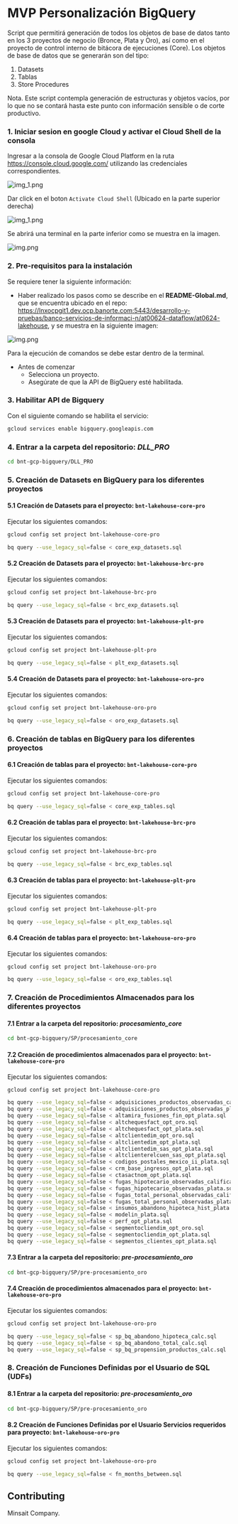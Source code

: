 # MVP Personalización BigQuery
Script que permitirá generación de todos los objetos de base de datos tanto en los 3 proyectos de negocio (Bronce, Plata y Oro), así como en el proyecto de control interno de bitácora de ejecuciones (Core). Los objetos de base de datos que se generarán son del tipo:
   1) Datasets
   2) Tablas
   3) Store Procedures

Nota. Este script contempla generación de estructuras y objetos vacíos, por lo que no se contará hasta este punto con información sensible o de corte productivo.

### 1. Iniciar sesion en google Cloud y activar el Cloud Shell de la consola
Ingresar a la consola de Google Cloud Platform en la ruta https://console.cloud.google.com/ utilizando las credenciales correspondientes.

![img_1.png](../imagenes/cloud_shell_url.png)

Dar click en el boton `Activate Cloud Shell` (Ubicado en la parte superior derecha)

![img_1.png](../imagenes/cloud_shell_icon.png)

Se abrirá una terminal en la parte inferior como se muestra en la imagen.

![img.png](../imagenes/cloud_shell_win.png)

### 2. Pre-requisitos para la instalación
Se requiere tener la siguiente información:

- Haber realizado los pasos como se describe en el **README-Global.md**, que se encuentra ubicado en el repo: https://lnxocpgit1.dev.ocp.banorte.com:5443/desarrollo-y-pruebas/banco-servicios-de-informaci-n/at00624-dataflow/at0624-lakehouse, y se muestra en la siguiente imagen:

![img.png](../imagenes/readme_global.png)

Para la ejecución de comandos se debe estar dentro de la terminal.

- Antes de comenzar
   - Selecciona un proyecto.
   - Asegúrate de que la API de BigQuery esté habilitada.

### 3. Habilitar API de Bigquery

Con el siguiente comando se habilita el servicio: 
```bash
gcloud services enable bigquery.googleapis.com
```

### 4. Entrar a la carpeta del repositorio: *DLL_PRO*
```bash
cd bnt-gcp-bigquery/DLL_PRO
```

### 5. Creación de Datasets en BigQuery para los diferentes proyectos
 
#### 5.1 Creación de Datasets para el proyecto: `bnt-lakehouse-core-pro`
Ejecutar los siguientes comandos:
```bash
gcloud config set project bnt-lakehouse-core-pro 

bq query --use_legacy_sql=false < core_exp_datasets.sql
```
#### 5.2 Creación de Datasets para el proyecto: `bnt-lakehouse-brc-pro`
Ejecutar los siguientes comandos:
```bash
gcloud config set project bnt-lakehouse-brc-pro 

bq query --use_legacy_sql=false < brc_exp_datasets.sql
```
#### 5.3 Creación de Datasets para el proyecto: `bnt-lakehouse-plt-pro`
Ejecutar los siguientes comandos:
```bash
gcloud config set project bnt-lakehouse-plt-pro 

bq query --use_legacy_sql=false < plt_exp_datasets.sql

```
#### 5.4 Creación de Datasets para el proyecto: `bnt-lakehouse-oro-pro`
Ejecutar los siguientes comandos:
```bash
gcloud config set project bnt-lakehouse-oro-pro 

bq query --use_legacy_sql=false < oro_exp_datasets.sql
```

### 6. Creación de tablas en BigQuery para los diferentes proyectos

#### 6.1 Creación de tablas para el proyecto: `bnt-lakehouse-core-pro`
Ejecutar los siguientes comandos:
```bash
gcloud config set project bnt-lakehouse-core-pro 

bq query --use_legacy_sql=false < core_exp_tables.sql
```
#### 6.2 Creación de tablas para el proyecto: `bnt-lakehouse-brc-pro`
Ejecutar los siguientes comandos:
```bash
gcloud config set project bnt-lakehouse-brc-pro 

bq query --use_legacy_sql=false < brc_exp_tables.sql
```
#### 6.3 Creación de tablas para el proyecto: `bnt-lakehouse-plt-pro`
Ejecutar los siguientes comandos:
```bash
gcloud config set project bnt-lakehouse-plt-pro 

bq query --use_legacy_sql=false < plt_exp_tables.sql
```

#### 6.4 Creación de tablas para el proyecto: `bnt-lakehouse-oro-pro`
Ejecutar los siguientes comandos:
```bash
gcloud config set project bnt-lakehouse-oro-pro 

bq query --use_legacy_sql=false < oro_exp_tables.sql
```



### 7. Creación de Procedimientos Almacenados para los diferentes proyectos

#### 7.1 Entrar a la carpeta del repositorio: *procesamiento_core*
```bash
cd bnt-gcp-bigquery/SP/procesamiento_core
```

#### 7.2 Creación de procedimientos almacenados para el proyecto: `bnt-lakehouse-core-pro`
Ejecutar los siguientes comandos:
```bash
gcloud config set project bnt-lakehouse-core-pro 

bq query --use_legacy_sql=false < adquisiciones_productos_observadas_calificacion.sql
bq query --use_legacy_sql=false < adquisiciones_productos_observadas_plata.sql
bq query --use_legacy_sql=false < altamira_fusiones_fin_opt_plata.sql
bq query --use_legacy_sql=false < altchequesfact_opt_oro.sql
bq query --use_legacy_sql=false < altchequesfact_opt_plata.sql
bq query --use_legacy_sql=false < altclientedim_opt_oro.sql
bq query --use_legacy_sql=false < altclientedim_opt_plata.sql
bq query --use_legacy_sql=false < altclientedim_sas_opt_plata.sql
bq query --use_legacy_sql=false < altclienterelcuen_sas_opt_plata.sql
bq query --use_legacy_sql=false < codigos_postales_mexico_ii_plata.sql
bq query --use_legacy_sql=false < crm_base_ingresos_opt_plata.sql
bq query --use_legacy_sql=false < ctasactnom_opt_plata.sql
bq query --use_legacy_sql=false < fugas_hipotecario_observadas_calificacion.sql
bq query --use_legacy_sql=false < fugas_hipotecario_observadas_plata.sql
bq query --use_legacy_sql=false < fugas_total_personal_observadas_calificacion.sql
bq query --use_legacy_sql=false < fugas_total_personal_observadas_plata.sql
bq query --use_legacy_sql=false < insumos_abandono_hipoteca_hist_plata.sql
bq query --use_legacy_sql=false < modelin_plata.sql
bq query --use_legacy_sql=false < perf_opt_plata.sql
bq query --use_legacy_sql=false < segmentocliendim_opt_oro.sql
bq query --use_legacy_sql=false < segmentocliendim_opt_plata.sql
bq query --use_legacy_sql=false < segmentos_clientes_opt_plata.sql
```
#### 7.3 Entrar a la carpeta del repositorio: *pre-procesamiento_oro*
```bash
cd bnt-gcp-bigquery/SP/pre-procesamiento_oro
```
#### 7.4 Creación de procedimientos almacenados para el proyecto: `bnt-lakehouse-oro-pro`
Ejecutar los siguientes comandos:
```bash
gcloud config set project bnt-lakehouse-oro-pro 

bq query --use_legacy_sql=false < sp_bq_abandono_hipoteca_calc.sql
bq query --use_legacy_sql=false < sp_bq_abandono_total_calc.sql
bq query --use_legacy_sql=false < sp_bq_propension_productos_calc.sql
```
### 8. Creación de Funciones Definidas por el Usuario de SQL (UDFs)

#### 8.1 Entrar a la carpeta del repositorio: *pre-procesamiento_oro*
```bash
cd bnt-gcp-bigquery/SP/pre-procesamiento_oro
```

#### 8.2 Creación de Funciones Definidas por el Usuario Servicios requeridos para proyecto: `bnt-lakehouse-oro-pro`
Ejecutar los siguientes comandos:
```bash
gcloud config set project bnt-lakehouse-oro-pro 

bq query --use_legacy_sql=false < fn_months_between.sql
```
## Contributing

Minsait Company.



